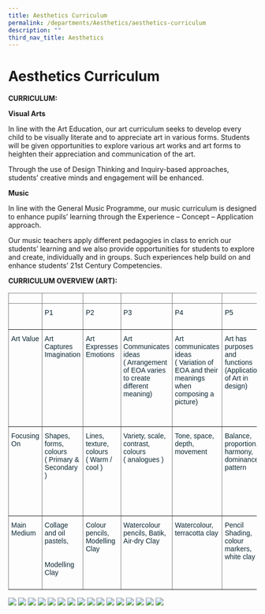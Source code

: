 ```yaml
---
title: Aesthetics Curriculum
permalink: /departments/Aesthetics/aesthetics-curriculum
description: ""
third_nav_title: Aesthetics
---
```

# Aesthetics Curriculum

**CURRICULUM:**

**Visual Arts**

In line with the Art Education, our art curriculum seeks to develop every child to be visually literate and to appreciate art in various forms. Students will be given opportunities to explore various art works and art forms to heighten their appreciation and communication of the art.

Through the use of Design Thinking and Inquiry-based approaches, students’ creative minds and engagement will be enhanced.

 

**Music**

In line with the General Music Programme, our music curriculum is designed to enhance pupils’ learning through the Experience – Concept – Application approach.

Our music teachers apply different pedagogies in class to enrich our students’ learning and we also provide opportunities for students to explore and create, individually and in groups. Such experiences help build on and enhance students’ 21st Century Competencies.

**CURRICULUM OVERVIEW (ART):**

<style type="text/css">
.tg  {border-collapse:collapse;border-spacing:0;}
.tg td{border-color:black;border-style:solid;border-width:1px;font-family:Arial, sans-serif;font-size:14px;
  overflow:hidden;padding:10px 5px;word-break:normal;}
.tg th{border-color:black;border-style:solid;border-width:1px;font-family:Arial, sans-serif;font-size:14px;
  font-weight:normal;overflow:hidden;padding:10px 5px;word-break:normal;}
.tg .tg-qr2y{border-color:inherit;color:#0C2733;text-align:left;vertical-align:top}
.tg .tg-0pky{border-color:inherit;text-align:left;vertical-align:top}
</style>
<table class="tg">
<thead>
  <tr>
    <th class="tg-0pky"></th>
    <th class="tg-0pky"></th>
    <th class="tg-0pky"></th>
    <th class="tg-0pky"></th>
    <th class="tg-0pky"></th>
    <th class="tg-0pky"></th>
    <th class="tg-0pky"></th>
  </tr>
</thead>
<tbody>
  <tr>
    <td class="tg-qr2y"><br><br></td>
    <td class="tg-qr2y">P1<br><br></td>
    <td class="tg-qr2y">P2<br></td>
    <td class="tg-qr2y">P3<br></td>
    <td class="tg-qr2y">P4<br><br></td>
    <td class="tg-qr2y">P5<br><br></td>
    <td class="tg-0pky">P6</td>
  </tr>
  <tr>
    <td class="tg-qr2y">Art Value<br><br></td>
    <td class="tg-qr2y">Art Captures Imagination<br><br></td>
    <td class="tg-qr2y">Art Expresses Emotions<br><br></td>
    <td class="tg-qr2y">Art Communicates ideas<br>( Arrangement of EOA varies to create different meaning)<br><br></td>
    <td class="tg-qr2y">Art communicates ideas <br>( Variation of EOA and their meanings when composing a picture)<br><br><br></td>
    <td class="tg-qr2y">Art has purposes and functions <br>(Application of Art in design)<br><br></td>
    <td class="tg-qr2y">Art has purposes and functions <br>( Art and society)<br><br></td>
  </tr>
  <tr>
    <td class="tg-qr2y">Focusing On<br><br></td>
    <td class="tg-qr2y">Shapes, forms, colours <br>( Primary &amp; Secondary )<br><br></td>
    <td class="tg-qr2y">Lines, texture, colours <br>( Warm / cool )<br><br></td>
    <td class="tg-qr2y">Variety, scale, contrast, colours <br>( analogues )<br><br></td>
    <td class="tg-qr2y">Tone, space, depth, movement<br><br></td>
    <td class="tg-qr2y">Balance, proportion, harmony, dominance, pattern<br><br></td>
    <td class="tg-qr2y">Balance, proportion, harmony Rhythm, Complementary Colours<br><br><br><br> <br></td>
  </tr>
  <tr>
    <td class="tg-qr2y">Main Medium<br><br></td>
    <td class="tg-qr2y">Collage and oil pastels,<br><br><br>Modelling Clay<br><br></td>
    <td class="tg-qr2y">Colour pencils, Modelling Clay<br><br></td>
    <td class="tg-qr2y">Watercolour pencils, Batik, Air-dry Clay<br><br></td>
    <td class="tg-qr2y">Watercolour, terracotta clay<br><br></td>
    <td class="tg-qr2y">Pencil Shading, colour markers, white clay  <br><br><br></td>
    <td class="tg-qr2y">Printmaking, Acrylic paint</td>
  </tr>
</tbody>
</table>

![](/images/aes3.png)
![](/images/aes4.png)
![](/images/aes5.png)
![](/images/aes6.png)
![](/images/aes7.png)
![](/images/aes8.png)
![](/images/aes10.png)
![](/images/aes11.png)
![](/images/aes12.png)
![](/images/aes13.png)
![](/images/aes14.png)
![](/images/aes15.png)
![](/images/aes16.png)
![](/images/aes17.png)
![](/images/aes18.png)
![](/images/aes19.png)